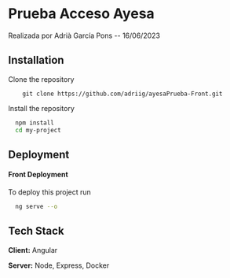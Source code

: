 
# Prueba Acceso Ayesa

Realizada por Adrià García Pons -- 16/06/2023


## Installation

Clone the repository
```git
    git clone https://github.com/adriig/ayesaPrueba-Front.git
```

Install the repository

```bash
  npm install
  cd my-project
```
## Deployment

#### Front Deployment

To deploy this project run
```bash
  ng serve --o
```
## Tech Stack

**Client:** Angular

**Server:** Node, Express, Docker

